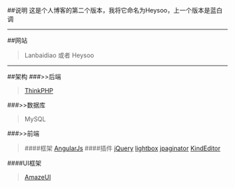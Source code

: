 ##说明
这是个人博客的第二个版本，我将它命名为Heysoo，上一个版本是蓝白调
***
##网站
>Lanbaidiao 或者 Heysoo

***
##架构
###>>后端
>[ThinkPHP](http://www.thinkphp.cn)

###>>数据库
>MySQL

###>>前端
>####框架
>[AngularJs](http://www.angularjs.org)
####插件
>[jQuery](http://www.jquery.com)
>[lightbox](http://www.lokeshdhakar.com/projects/lightbox2/)
>[jpaginator](http://jpaginator.teenwon.com)
>[KindEditor](http://www.kindeditor.net)
>
####UI框架
>[AmazeUI](http://www.amazeui.org)